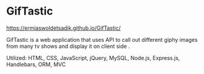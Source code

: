# GifTastic
https://ermiaswoldetsadik.github.io/GifTastic/

GifTastic is a web application that uses API to call out different giphy images from many tv shows and display it on client side .

Utilized:
HTML, 
CSS, JavaScript, jQuery, MySQL, Node.js, Express.js, Handlebars, ORM, MVC